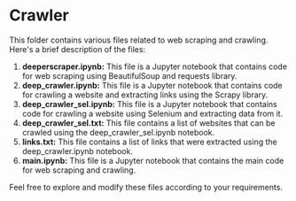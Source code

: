 # Crawler

This folder contains various files related to web scraping and crawling. Here's a brief description of the files:

1. **deeperscraper.ipynb:** This file is a Jupyter notebook that contains code for web scraping using BeautifulSoup and requests library.
1. **deep_crawler.ipynb:** This file is a Jupyter notebook that contains code for crawling a website and extracting links using the Scrapy library.
1. **deep_crawler_sel.ipynb:** This file is a Jupyter notebook that contains code for crawling a website using Selenium and extracting data from it.
1. **deep_crawler_sel.txt:** This file contains a list of websites that can be crawled using the deep_crawler_sel.ipynb notebook.
1. **links.txt:** This file contains a list of links that were extracted using the deep_crawler.ipynb notebook.
1. **main.ipynb:** This file is a Jupyter notebook that contains the main code for web scraping and crawling.

Feel free to explore and modify these files according to your requirements.